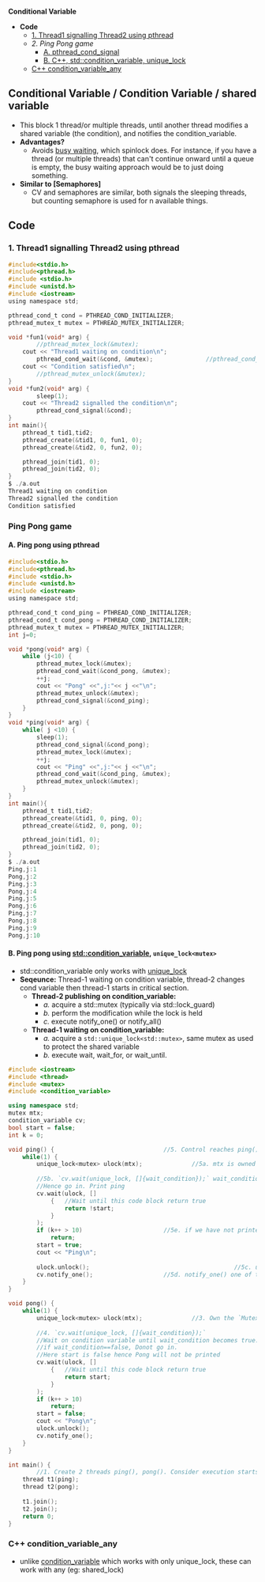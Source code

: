**Conditional Variable**
- **Code**
  - [1. Thread1 signalling Thread2 using pthread](#c1)
  - _2. Ping Pong game_
    - [A. pthread_cond_signal](#c2)
    - [B. C++, std::condition_variable, unique_lock](#c3)
  - [C++ condition_variable_any](#cppcva) 

<a name=cv></a>
## Conditional Variable / Condition Variable / shared variable
- This block 1 thread/or multiple threads, until another thread modifies a shared variable (the condition), and notifies the condition_variable.
- **Advantages?**
  - Avoids [busy waiting](/Threads_Processes_IPC/Terms#busyw), which spinlock does. For instance, if you have a thread (or multiple threads) that can't continue onward until a queue is empty, the busy waiting approach would be to just doing something.
- **Similar to [Semaphores]**
  - CV and semaphores are similar, both signals the sleeping threads, but counting semaphore is used for n available things.

## Code
<a name=c1></a>
### 1. Thread1 signalling Thread2 using pthread
```c
#include<stdio.h>
#include<pthread.h>
#include <stdio.h>
#include <unistd.h>
#include <iostream>
using namespace std;

pthread_cond_t cond = PTHREAD_COND_INITIALIZER;
pthread_mutex_t mutex = PTHREAD_MUTEX_INITIALIZER;

void *fun1(void* arg) {
        //pthread_mutex_lock(&mutex);
	cout << "Thread1 waiting on condition\n";
        pthread_cond_wait(&cond, &mutex);               //pthread_cond_wait() might provide unexepected result without mutex
	cout << "Condition satisfied\n";
        //pthread_mutex_unlock(&mutex);
}
void *fun2(void* arg) {
        sleep(1);
	cout << "Thread2 signalled the condition\n";
        pthread_cond_signal(&cond);
}
int main(){
    pthread_t tid1,tid2;
    pthread_create(&tid1, 0, fun1, 0);
    pthread_create(&tid2, 0, fun2, 0);

    pthread_join(tid1, 0);
    pthread_join(tid2, 0);
}
$ ./a.out
Thread1 waiting on condition
Thread2 signalled the condition
Condition satisfied
```
### Ping Pong game
<a name=c2></a>
#### A. Ping pong using pthread
```c
#include<stdio.h>
#include<pthread.h>
#include <stdio.h>
#include <unistd.h>
#include <iostream>
using namespace std;

pthread_cond_t cond_ping = PTHREAD_COND_INITIALIZER;
pthread_cond_t cond_pong = PTHREAD_COND_INITIALIZER;
pthread_mutex_t mutex = PTHREAD_MUTEX_INITIALIZER;
int j=0;

void *pong(void* arg) {
    while (j<10) {
        pthread_mutex_lock(&mutex);
        pthread_cond_wait(&cond_pong, &mutex);
        ++j;
        cout << "Pong" <<",j:"<< j <<"\n";
        pthread_mutex_unlock(&mutex);
        pthread_cond_signal(&cond_ping);
    }
}
void *ping(void* arg) {
    while( j <10) {
        sleep(1);
        pthread_cond_signal(&cond_pong);
        pthread_mutex_lock(&mutex);
        ++j;
        cout << "Ping" <<",j:"<< j <<"\n";
        pthread_cond_wait(&cond_ping, &mutex);
        pthread_mutex_unlock(&mutex);
    }
}
int main(){
    pthread_t tid1,tid2;
    pthread_create(&tid1, 0, ping, 0);
    pthread_create(&tid2, 0, pong, 0);

    pthread_join(tid1, 0);
    pthread_join(tid2, 0);
}
$ ./a.out
Ping,j:1
Pong,j:2
Ping,j:3
Pong,j:4
Ping,j:5
Pong,j:6
Ping,j:7
Pong,j:8
Ping,j:9
Pong,j:10
```
<a name=c3></a>
#### B. Ping pong using [std::condition_variable](https://en.cppreference.com/w/cpp/thread/condition_variable), `unique_lock<mutex>`
- std::condition_variable only works with [unique_lock](/Threads_Processes_IPC/IPC/synchronization/Mutex)
- **Seqeunce:** Thread-1 waiting on condition variable, thread-2 changes cond variable then thread-1 starts in critical section.
  - **Thread-2 publishing on condition_variable:**
    - _a._ acquire a std::mutex (typically via std::lock_guard)
    - _b._ perform the modification while the lock is held
    - _c._ execute notify_one() or notify_all()
  - **Thread-1 waiting on condition_variable:**
    - _a._ acquire a `std::unique_lock<std::mutex>`, same mutex as used to protect the shared variable
    - _b._ execute wait, wait_for, or wait_until.
```cpp
#include <iostream>
#include <thread>
#include <mutex>
#include <condition_variable>

using namespace std;
mutex mtx;
condition_variable cv;
bool start = false;
int k = 0;

void ping() {								//5. Control reaches ping()
	while(1) {
		unique_lock<mutex> ulock(mtx);				//5a. mtx is owned by unique_lock
		
		//5b. `cv.wait(unique_lock, []{wait_condition});` wait_condition==true.
		//Hence go in. Print ping
		cv.wait(ulock, []					
			{	//Wait until this code block return true
				return !start;
			}
		);
		if (k++ > 10)						//5e. if we have not printed 10 times, goto pong()
			return;
		start = true;
		cout << "Ping\n";
		
		ulock.unlock();                                         //5c. unlock unique_lock.
		cv.notify_one();					//5d. notify_one() one of threads waiting on condition variable (start).
	}
}

void pong() {                                                            //2. Control reaches pong()
	while(1) {
		unique_lock<mutex> ulock(mtx);				//3. Own the `Mutex mtx` by creating unique_lock
		
		//4. `cv.wait(unique_lock, []{wait_condition});` 
		//Wait on condition variable until wait_condition becomes true. 
		//if wait_condition==false, Donot go in.
		//Here start is false hence Pong will not be printed
		cv.wait(ulock, []
			{	//Wait until this code block return true
				return start;
			}
		);
		if (k++ > 10)
			return;
		start = false;
		cout << "Pong\n";
		ulock.unlock();
		cv.notify_one();
	}
}

int main() {
        //1. Create 2 threads ping(), pong(). Consider execution starts from pong()
	thread t1(ping);		
	thread t2(pong);
	
	t1.join();
	t2.join();
	return 0;
}
```
<a name=cppcva></a>
### C++ condition_variable_any
- unlike [condition_variable]() which works with only unique_lock, these can work with any (eg: shared_lock)
